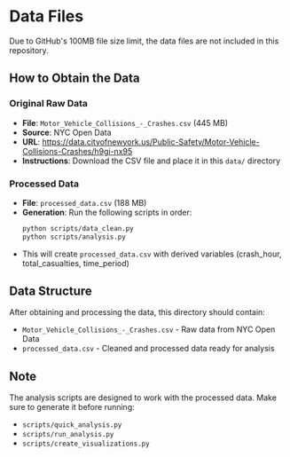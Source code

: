 # Data Files

Due to GitHub's 100MB file size limit, the data files are not included in this repository.

## How to Obtain the Data

### Original Raw Data
- **File**: `Motor_Vehicle_Collisions_-_Crashes.csv` (445 MB)
- **Source**: NYC Open Data
- **URL**: https://data.cityofnewyork.us/Public-Safety/Motor-Vehicle-Collisions-Crashes/h9gi-nx95
- **Instructions**: Download the CSV file and place it in this `data/` directory

### Processed Data
- **File**: `processed_data.csv` (188 MB)
- **Generation**: Run the following scripts in order:
  ```bash
  python scripts/data_clean.py
  python scripts/analysis.py
  ```
- This will create `processed_data.csv` with derived variables (crash_hour, total_casualties, time_period)

## Data Structure

After obtaining and processing the data, this directory should contain:
- `Motor_Vehicle_Collisions_-_Crashes.csv` - Raw data from NYC Open Data
- `processed_data.csv` - Cleaned and processed data ready for analysis

## Note

The analysis scripts are designed to work with the processed data. Make sure to generate it before running:
- `scripts/quick_analysis.py`
- `scripts/run_analysis.py`
- `scripts/create_visualizations.py`

